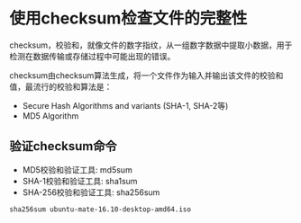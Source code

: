 # 使用checksum检查文件的完整性

checksum，校验和，就像文件的数字指纹，从一组数字数据中提取小数据，用于检测在数据传输或存储过程中可能出现的错误。

checksum由checksum算法生成，将一个文件作为输入并输出该文件的校验和值，最流行的校验和算法是：
  + Secure Hash Algorithms and variants (SHA-1, SHA-2等)
  + MD5 Algorithm

## 验证checksum命令

+ MD5校验和验证工具: md5sum
+ SHA-1校验和验证工具: sha1sum
+ SHA-256校验和验证工具: sha256sum

```
sha256sum ubuntu-mate-16.10-desktop-amd64.iso
```
